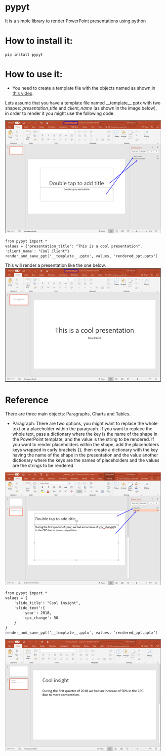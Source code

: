 # pypyt
It is a simple library to render PowerPoint presentations using python

# How to install it:


    pip install pypyt



# How to use it:
- You need to create a template file with the objects named as shown in [this video](https://www.youtube.com/watch?v=IhES3of_9Nw).

Lets assume that you have a template file named \_\_template\_\_.pptx with two shapes: *presentation_title* and
*client_name* (as shown in the image below), in order to render it you might use the following code:

![](images/template1.png)

    from pypyt import *
    values = {'presentation_title': "This is a cool presentation", 'client_name': "Cool Client"}
    render_and_save_ppt('__template__.pptx', values, 'rendered_ppt.pptx')
    
This will render a presentation like the one below.
![](images/output1.png)


# Reference

There are three main objects: Paragraphs, Charts and Tables.

- Paragraph: There are two options, you might want to replace the whole text or a placeholder within the paragraph.
If you want to replace the whole text, pass a dictionary where the key is the name of the shape in the PowerPoint
template, and the value is the string to be rendered. If you want to render placeholders within the shape, add the
placeholders keys wrapped in curly brackets {}, then create a dictionary with the key having the name of the shape in
the presentation and the value another dictionary where the keys are the names of placeholders and the values are the
strings to be rendered.

![](images/template2.png)


    from pypyt import *
    values = {
        'slide_title': "Cool insight",
        'slide_text':{
            'year': 2018,
            'cpc_change': 50
        }
    }
    render_and_save_ppt('__template__.pptx', values, 'rendered_ppt.pptx')


![](images/output2.png)